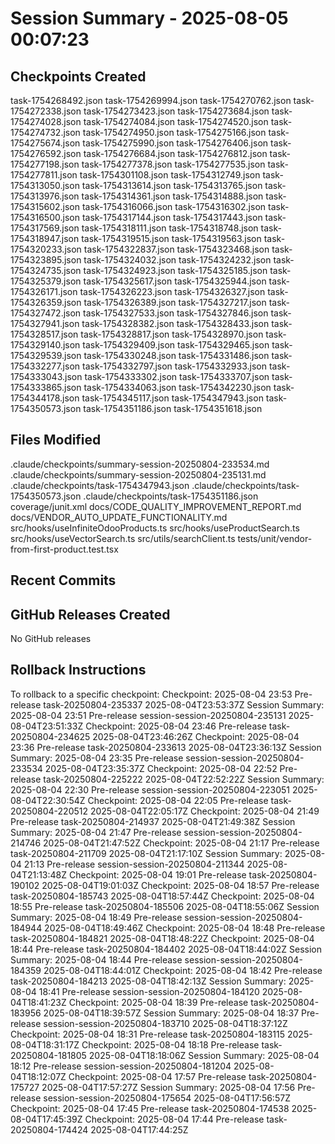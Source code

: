 # Session Summary - 2025-08-05 00:07:23

## Checkpoints Created
task-1754268492.json
task-1754269994.json
task-1754270762.json
task-1754272338.json
task-1754273423.json
task-1754273684.json
task-1754274028.json
task-1754274084.json
task-1754274520.json
task-1754274732.json
task-1754274950.json
task-1754275166.json
task-1754275674.json
task-1754275990.json
task-1754276406.json
task-1754276592.json
task-1754276684.json
task-1754276812.json
task-1754277198.json
task-1754277378.json
task-1754277535.json
task-1754277811.json
task-1754301108.json
task-1754312749.json
task-1754313050.json
task-1754313614.json
task-1754313765.json
task-1754313976.json
task-1754314361.json
task-1754314888.json
task-1754315602.json
task-1754316066.json
task-1754316302.json
task-1754316500.json
task-1754317144.json
task-1754317443.json
task-1754317569.json
task-1754318111.json
task-1754318748.json
task-1754318947.json
task-1754319515.json
task-1754319563.json
task-1754320233.json
task-1754322837.json
task-1754323468.json
task-1754323895.json
task-1754324032.json
task-1754324232.json
task-1754324735.json
task-1754324923.json
task-1754325185.json
task-1754325379.json
task-1754325617.json
task-1754325944.json
task-1754326171.json
task-1754326223.json
task-1754326327.json
task-1754326359.json
task-1754326389.json
task-1754327217.json
task-1754327472.json
task-1754327533.json
task-1754327846.json
task-1754327941.json
task-1754328382.json
task-1754328433.json
task-1754328517.json
task-1754328817.json
task-1754328970.json
task-1754329140.json
task-1754329409.json
task-1754329465.json
task-1754329539.json
task-1754330248.json
task-1754331486.json
task-1754332277.json
task-1754332797.json
task-1754332933.json
task-1754333043.json
task-1754333302.json
task-1754333707.json
task-1754333865.json
task-1754334063.json
task-1754342230.json
task-1754344178.json
task-1754345117.json
task-1754347943.json
task-1754350573.json
task-1754351186.json
task-1754351618.json

## Files Modified
.claude/checkpoints/summary-session-20250804-233534.md
.claude/checkpoints/summary-session-20250804-235131.md
.claude/checkpoints/task-1754347943.json
.claude/checkpoints/task-1754350573.json
.claude/checkpoints/task-1754351186.json
coverage/junit.xml
docs/CODE_QUALITY_IMPROVEMENT_REPORT.md
docs/VENDOR_AUTO_UPDATE_FUNCTIONALITY.md
src/hooks/useInfiniteOdooProducts.ts
src/hooks/useProductSearch.ts
src/hooks/useVectorSearch.ts
src/utils/searchClient.ts
tests/unit/vendor-from-first-product.test.tsx

## Recent Commits


## GitHub Releases Created
No GitHub releases

## Rollback Instructions
To rollback to a specific checkpoint:
Checkpoint: 2025-08-04 23:53	Pre-release	task-20250804-235337	2025-08-04T23:53:37Z
Session Summary: 2025-08-04 23:51	Pre-release	session-session-20250804-235131	2025-08-04T23:51:33Z
Checkpoint: 2025-08-04 23:46	Pre-release	task-20250804-234625	2025-08-04T23:46:26Z
Checkpoint: 2025-08-04 23:36	Pre-release	task-20250804-233613	2025-08-04T23:36:13Z
Session Summary: 2025-08-04 23:35	Pre-release	session-session-20250804-233534	2025-08-04T23:35:37Z
Checkpoint: 2025-08-04 22:52	Pre-release	task-20250804-225222	2025-08-04T22:52:22Z
Session Summary: 2025-08-04 22:30	Pre-release	session-session-20250804-223051	2025-08-04T22:30:54Z
Checkpoint: 2025-08-04 22:05	Pre-release	task-20250804-220512	2025-08-04T22:05:17Z
Checkpoint: 2025-08-04 21:49	Pre-release	task-20250804-214937	2025-08-04T21:49:38Z
Session Summary: 2025-08-04 21:47	Pre-release	session-session-20250804-214746	2025-08-04T21:47:52Z
Checkpoint: 2025-08-04 21:17	Pre-release	task-20250804-211709	2025-08-04T21:17:10Z
Session Summary: 2025-08-04 21:13	Pre-release	session-session-20250804-211344	2025-08-04T21:13:48Z
Checkpoint: 2025-08-04 19:01	Pre-release	task-20250804-190102	2025-08-04T19:01:03Z
Checkpoint: 2025-08-04 18:57	Pre-release	task-20250804-185743	2025-08-04T18:57:44Z
Checkpoint: 2025-08-04 18:55	Pre-release	task-20250804-185506	2025-08-04T18:55:06Z
Session Summary: 2025-08-04 18:49	Pre-release	session-session-20250804-184944	2025-08-04T18:49:46Z
Checkpoint: 2025-08-04 18:48	Pre-release	task-20250804-184821	2025-08-04T18:48:22Z
Checkpoint: 2025-08-04 18:44	Pre-release	task-20250804-184402	2025-08-04T18:44:02Z
Session Summary: 2025-08-04 18:44	Pre-release	session-session-20250804-184359	2025-08-04T18:44:01Z
Checkpoint: 2025-08-04 18:42	Pre-release	task-20250804-184213	2025-08-04T18:42:13Z
Session Summary: 2025-08-04 18:41	Pre-release	session-session-20250804-184120	2025-08-04T18:41:23Z
Checkpoint: 2025-08-04 18:39	Pre-release	task-20250804-183956	2025-08-04T18:39:57Z
Session Summary: 2025-08-04 18:37	Pre-release	session-session-20250804-183710	2025-08-04T18:37:12Z
Checkpoint: 2025-08-04 18:31	Pre-release	task-20250804-183115	2025-08-04T18:31:17Z
Checkpoint: 2025-08-04 18:18	Pre-release	task-20250804-181805	2025-08-04T18:18:06Z
Session Summary: 2025-08-04 18:12	Pre-release	session-session-20250804-181204	2025-08-04T18:12:07Z
Checkpoint: 2025-08-04 17:57	Pre-release	task-20250804-175727	2025-08-04T17:57:27Z
Session Summary: 2025-08-04 17:56	Pre-release	session-session-20250804-175654	2025-08-04T17:56:57Z
Checkpoint: 2025-08-04 17:45	Pre-release	task-20250804-174538	2025-08-04T17:45:39Z
Checkpoint: 2025-08-04 17:44	Pre-release	task-20250804-174424	2025-08-04T17:44:25Z
